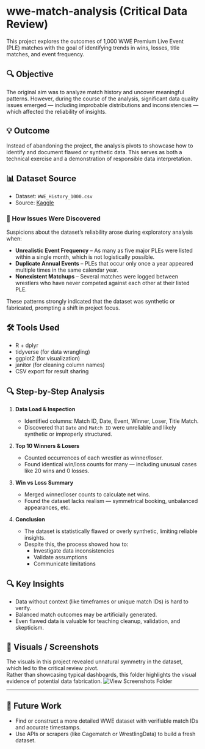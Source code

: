 # wwe-match-analysis (Critical Data Review)
This project explores the outcomes of 1,000 WWE Premium Live Event (PLE) matches with the goal of identifying trends in wins, losses, title matches, and event frequency.

## 🔍 Objective

The original aim was to analyze match history and uncover meaningful patterns. However, during the course of the analysis, significant data quality issues emerged — including improbable distributions and inconsistencies — which affected the reliability of insights.

## 💡 Outcome

Instead of abandoning the project, the analysis pivots to showcase how to identify and document flawed or synthetic data. This serves as both a technical exercise and a demonstration of responsible data interpretation.

## 📊 Dataset Source

- Dataset: `WWE_History_1000.csv`
- Source: [Kaggle](https://www.kaggle.com/datasets/waqi786/wwe-champion-dataset/data)

### 🔎 How Issues Were Discovered

Suspicions about the dataset’s reliability arose during exploratory analysis when:

- **Unrealistic Event Frequency** – As many as five major PLEs were listed within a single month, which is not logistically possible.
- **Duplicate Annual Events** – PLEs that occur only once a year appeared multiple times in the same calendar year.
- **Nonexistent Matchups** – Several matches were logged between wrestlers who have never competed against each other at their listed PLE.

These patterns strongly indicated that the dataset was synthetic or fabricated, prompting a shift in project focus.

## 🛠️ Tools Used

- R + dplyr
- tidyverse (for data wrangling)
- ggplot2 (for visualization)
- janitor (for cleaning column names)
- CSV export for result sharing

## 🔍 Step-by-Step Analysis

1. **Data Load & Inspection**
   - Identified columns: Match ID, Date, Event, Winner, Loser, Title Match.
   - Discovered that `Date` and `Match ID` were unreliable and likely synthetic or improperly structured.

2. **Top 10 Winners & Losers**
   - Counted occurrences of each wrestler as winner/loser.
   - Found identical win/loss counts for many — including unusual cases like 20 wins and 0 losses.

3. **Win vs Loss Summary**
   - Merged winner/loser counts to calculate net wins.
   - Found the dataset lacks realism — symmetrical booking, unbalanced appearances, etc.

4. **Conclusion**
   - The dataset is statistically flawed or overly synthetic, limiting reliable insights.
   - Despite this, the process showed how to:
     - Investigate data inconsistencies
     - Validate assumptions
     - Communicate limitations

## 🔍 Key Insights

- Data without context (like timeframes or unique match IDs) is hard to verify.
- Balanced match outcomes may be artificially generated.
- Even flawed data is valuable for teaching cleanup, validation, and skepticism.

## 📸 Visuals / Screenshots

The visuals in this project revealed unnatural symmetry in the dataset, which led to the critical review pivot.  
Rather than showcasing typical dashboards, this folder highlights the visual evidence of potential data fabrication.
![View Screenshots Folder](./images)

---

## 🚀 Future Work

- Find or construct a more detailed WWE dataset with verifiable match IDs and accurate timestamps.
- Use APIs or scrapers (like Cagematch or WrestlingData) to build a fresh dataset.
